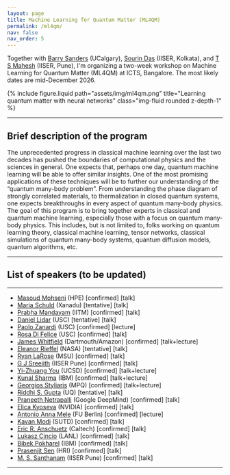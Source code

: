 ```yaml
---
layout: page
title: Machine Learning for Quantum Matter (ML4QM)
permalink: /ml4qm/
nav: false
nav_order: 5
---
```


Together with [Barry Sanders](https://iqst.ca/people/peoplepage.php?id=4) (UCalgary), [Sourin Das](https://www.iiserkol.ac.in/web/en/people/faculty/dps/sourin/#gsc.tab=0) (IISER, Kolkata), and [T S Mahesh](http://sites.iiserpune.ac.in/~mahesh.ts/homepage.htm) (IISER, Pune), I'm organizing a two-week workshop on Machine Learning for Quantum Matter (ML4QM) at ICTS, Bangalore. The most likely dates are mid-December 2026.

<div class="row">
  <div class="col-md-6 offset-md-3">
    {% include figure.liquid
         path="assets/img/ml4qm.png"
         title="Learning quantum matter with neural networks"
         class="img-fluid rounded z-depth-1" %}
  </div>
</div>

---

## Brief description of the program

The unprecedented progress in classical machine learning over the last two decades has pushed the boundaries of computational physics and the sciences in general. One expects that, perhaps one day, quantum machine learning will be able to offer similar insights. One of the most promising applications of these techniques will be to further our understanding of the “quantum many-body problem”. From understanding the phase diagram of strongly correlated materials, to thermalization in closed quantum systems, one expects breakthroughs in every aspect of quantum many-body physics. The goal of this program is to bring together experts in classical and quantum machine learning, especially those with a focus on quantum many-body physics. This includes, but is not limited to, folks working on quantum learning theory, classical machine learning, tensor networks, classical simulations of quantum many-body systems, quantum diffusion models, quantum algorithms, etc.

---

## List of speakers (to be updated)

---

- [Masoud Mohseni](https://scholar.google.com/citations?user=KhCiiawAAAAJ) (HPE) [confirmed] [talk]
- [Maria Schuld](https://scholar.google.com/citations?user=_ih_hwUAAAAJ) (Xanadu)    [tentative] [talk]
- [Prabha Mandayam](https://scholar.google.com/citations?user=kHDUY0QAAAAJ) (IITM)  [confirmed] [talk]
- [Daniel Lidar](https://scholar.google.com/citations?user=2J2t64gAAAAJ)  (USC)    [tentative] [talk]
- [Paolo Zanardi](https://scholar.google.com/citations?user=Tsn9P-YAAAAJ)  (USC)   [confirmed] [lecture]
- [Rosa Di Felice](https://scholar.google.com/citations?user=u8kJRZgAAAAJ)  (USC)  [confirmed] [talk]
- [James Whitfield](https://scholar.google.com/citations?user=XLMWVzQAAAAJ) (Dartmouth/Amazon)  [confirmed] [talk+lecture]
- [Eleanor Rieffel](https://scholar.google.com/citations?user=2UvnS7UAAAAJ) (NASA)  [tentative] [talk]
- [Ryan LaRose](https://scholar.google.com/citations?user=BLeRseAAAAAJ)	   (MSU)   [confirmed] [talk]
- [G J Sreejith](https://scholar.google.com/citations?user=G4n2WsAAAAAJ)   (IISER Pune)   [confirmed] [talk]
- [Yi-Zhuang You](https://scholar.google.com/citations?user=PLFbeHMAAAAJ)  (UCSD)   [confirmed] [talk+lecture]
- [Kunal Sharma](https://scholar.google.co.uk/citations?user=E2eolAwAAAAJ)   (IBM)   [confirmed] [talk+lecture]
- [Georgios Styliaris](https://scholar.google.com/citations?user=h-Pis-oAAAAJ) (MPQ) [confirmed] [talk+lecture]
- [Riddhi S. Gupta](https://scholar.google.com/citations?user=exXac4gAAAAJ) (UQ)  [tentative] [talk]
- [Praneeth Netrapalli](https://scholar.google.com/citations?user=mim8FQkAAAAJ) (Google DeepMind) [confirmed] [talk]
- [Elica Kyoseva](https://scholar.google.com/citations?user=C6cblNQAAAAJ)  (NVIDIA)   [confirmed] [talk]
- [Antonio Anna Mele](https://scholar.google.com/citations?user=IgnTVy4AAAAJ) (FU Berlin) [confirmed] [lecture]
- [Kavan Modi](https://scholar.google.com/citations?user=96Uzen0AAAAJ)	(SUTD)      [confirmed] [talk]
- [Eric R. Anschuetz](https://scholar.google.com/citations?user=dCjnZaUAAAAJ) (Caltech) [confirmed] [talk]
- [Lukasz Cincio](https://scholar.google.com/citations?user=opZLj2AAAAAJ)   (LANL)  [confirmed] [talk]
- [Bibek Pokharel](https://scholar.google.com/citations?user=ZQXqgsEAAAAJ) (IBM)   [confirmed] [talk]
- [Prasenjit Sen](https://scholar.google.com/citations?user=t6vcf4_IvjcC)  (HRI)   [confirmed] [talk]
- [M. S. Santhanam](https://scholar.google.com/scholar?hl=en&as_sdt=0%2C5&q=%22M.+S.+Santhanam%22&btnG=) (IISER Pune) [confirmed] [talk]

---